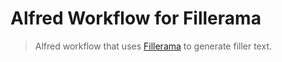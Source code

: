 Alfred Workflow for Fillerama
=============================

> Alfred workflow that uses [Fillerama](http://chrisvalleskey.com/fillerama/) to generate filler text.
